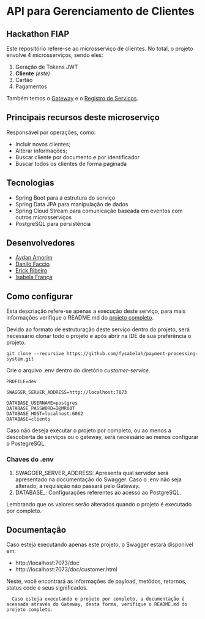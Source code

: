 # API para Gerenciamento de Clientes

## Hackathon FIAP

Este repositório refere-se ao microsserviço de clientes. No total, o projeto envolve 4 microsserviços, sendo eles:

1. Geração de Tokens JWT
2. **Cliente** *(este)*
2. Cartão
3. Pagamentos

Também temos o [Gateway](https://github.com/fysabelah/payment-processing-system/tree/main/gateway-with-authentication) e
o [Registro de Serviços](https://github.com/fysabelah/discovery-services/tree/main).

## Principais recursos deste microserviço

Responsável por operações, como:

* Incluir novos clientes;
* Alterar informações;
* Buscar cliente por documento e por identificador
* Buscar todos os clientes de forma paginada

## Tecnologias

* Spring Boot para a estrutura do serviço
* Spring Data JPA para manipulação de dados
* Spring Cloud Stream para comunicação baseada em eventos com outros microsserviços
* PostgreSQL para persistência

## Desenvolvedores

- [Aydan Amorim](https://github.com/AydanAmorim)
- [Danilo Faccio](https://github.com/DFaccio)
- [Erick Ribeiro](https://github.com/erickmatheusribeiro)
- [Isabela França](https://github.com/fysabelah)

## Como configurar

Esta descriação refere-se apenas a execução deste serviço, para mais informações verifique o README.md
do [projeto completo](https://github.com/fysabelah/payment-processing-system).

Devido ao formato de estruturação deste serviço dentro do projeto, será necessário clonar todo o projeto e após abrir na
IDE de sua preferência o projeto.

```
git clone --recursive https://github.com/fysabelah/payment-processing-system.git
```

Crie o arquivo .env dentro do diretório _customer-service_.

```
PROFILE=dev

SWAGGER_SERVER_ADDRESS=http://localhost:7073

DATABASE_USERNAME=postgres
DATABASE_PASSWORD=I@MR00T
DATABASE_HOST=localhost:6062
DATABASE=clients
```

Caso não deseja executar o projeto por completo, ou ao menos a descoberta de serviços ou o gateway, será necessário ao
menos configurar o PostegreSQL.

### Chaves do .env

1. SWAGGER_SERVER_ADDRESS: Apresenta qual servidor será apresentado na documentação do Swagger. Caso o .env não seja
   alterado, a requisição não passará pelo Gateway.
2. DATABASE_: Configurações referentes ao acesso ao PostgreSQL.

Lembrando que os valores serão alterados quando o projeto é executado por completo.

## Documentação

Caso esteja executando apenas este projeto, o Swagger estará disponível em:

* http://localhost:7073/doc
* http://localhost:7073/doc/customer.html

Neste, você encontrará as informações de payload, metódos, retornos, status code e seus significados.

      Caso esteja executando o projeto por completo, a documentação é acessada através do Gateway, desta forma, verifique o README.md do projeto completo.
